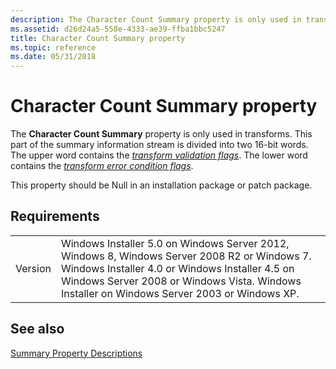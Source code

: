 ```yaml
---
description: The Character Count Summary property is only used in transforms.
ms.assetid: d26d24a5-558e-4333-ae39-ffba1bbc5247
title: Character Count Summary property
ms.topic: reference
ms.date: 05/31/2018
---
```


# Character Count Summary property

The **Character Count Summary** property is only used in transforms. This part of the summary information stream is divided into two 16-bit words. The upper word contains the [*transform validation flags*](t-gly.md). The lower word contains the [*transform error condition flags*](t-gly.md).

This property should be Null in an installation package or patch package.

## Requirements



|                    |                                                                                                                                                                                                                                                          |
|--------------------|----------------------------------------------------------------------------------------------------------------------------------------------------------------------------------------------------------------------------------------------------------|
| Version<br/> | Windows Installer 5.0 on Windows Server 2012, Windows 8, Windows Server 2008 R2 or Windows 7. Windows Installer 4.0 or Windows Installer 4.5 on Windows Server 2008 or Windows Vista. Windows Installer on Windows Server 2003 or Windows XP.<br/> |



## See also

<dl> <dt>

[Summary Property Descriptions](summary-property-descriptions.md)
</dt> </dl>

 

 




